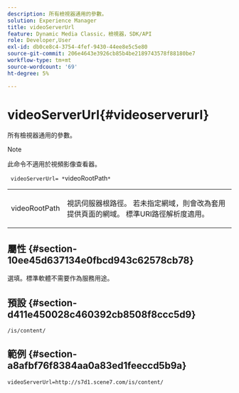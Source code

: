 ```yaml
---
description: 所有檢視器通用的參數。
solution: Experience Manager
title: videoServerUrl
feature: Dynamic Media Classic，檢視器，SDK/API
role: Developer,User
exl-id: db0ce8c4-3754-4fef-9430-44ee8e5c5e80
source-git-commit: 206e4643e3926cb85b4be2189743578f88180be7
workflow-type: tm+mt
source-wordcount: '69'
ht-degree: 5%

---
```


# videoServerUrl{#videoserverurl}

所有檢視器通用的參數。

>[!NOTE]
>
>此命令不適用於視頻影像查看器。

` videoServerUrl= *`videoRootPath`*`

<table id="table_9B98C97485DD4DEB8A6ECBCE8DF6B886"> 
 <tbody> 
  <tr> 
   <td colname="col1"> <p> <span class="codeph"> <span class="varname"> videoRootPath</span> </span> </p> </td> 
   <td colname="col2"> <p> 視訊伺服器根路徑。 若未指定網域，則會改為套用提供頁面的網域。 標準URI路徑解析度適用。 </p> </td> 
  </tr> 
 </tbody> 
</table>

## 屬性 {#section-10ee45d637134e0fbcd943c62578cb78}

選填。標準軟體不需要作為服務用途。

## 預設 {#section-d411e450028c460392cb8508f8ccc5d9}

`/is/content/`

## 範例 {#section-a8afbf76f8384aa0a83ed1feeccd5b9a}

```
videoServerUrl=http://s7d1.scene7.com/is/content/
```
